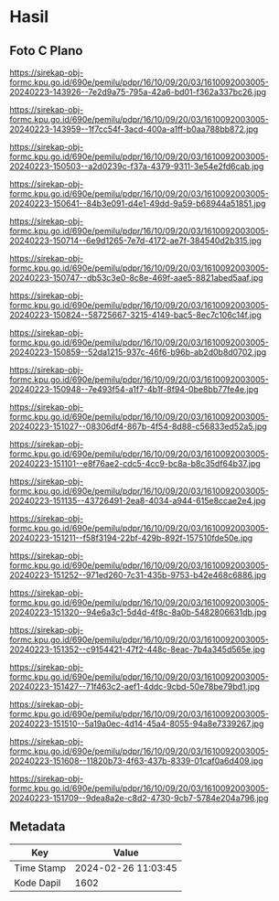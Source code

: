 # Hasil

## Foto C Plano

https://sirekap-obj-formc.kpu.go.id/690e/pemilu/pdpr/16/10/09/20/03/1610092003005-20240223-143926--7e2d9a75-795a-42a6-bd01-f362a337bc26.jpg

https://sirekap-obj-formc.kpu.go.id/690e/pemilu/pdpr/16/10/09/20/03/1610092003005-20240223-143959--1f7cc54f-3acd-400a-a1ff-b0aa788bb872.jpg

https://sirekap-obj-formc.kpu.go.id/690e/pemilu/pdpr/16/10/09/20/03/1610092003005-20240223-150503--a2d0239c-f37a-4379-9311-3e54e2fd6cab.jpg

https://sirekap-obj-formc.kpu.go.id/690e/pemilu/pdpr/16/10/09/20/03/1610092003005-20240223-150641--84b3e091-d4e1-49dd-9a59-b68944a51851.jpg

https://sirekap-obj-formc.kpu.go.id/690e/pemilu/pdpr/16/10/09/20/03/1610092003005-20240223-150714--6e9d1265-7e7d-4172-ae7f-384540d2b315.jpg

https://sirekap-obj-formc.kpu.go.id/690e/pemilu/pdpr/16/10/09/20/03/1610092003005-20240223-150747--db53c3e0-8c8e-469f-aae5-8821abed5aaf.jpg

https://sirekap-obj-formc.kpu.go.id/690e/pemilu/pdpr/16/10/09/20/03/1610092003005-20240223-150824--58725667-3215-4149-bac5-8ec7c106c14f.jpg

https://sirekap-obj-formc.kpu.go.id/690e/pemilu/pdpr/16/10/09/20/03/1610092003005-20240223-150859--52da1215-937c-46f6-b96b-ab2d0b8d0702.jpg

https://sirekap-obj-formc.kpu.go.id/690e/pemilu/pdpr/16/10/09/20/03/1610092003005-20240223-150948--7e493f54-a1f7-4b1f-8f94-0be8bb77fe4e.jpg

https://sirekap-obj-formc.kpu.go.id/690e/pemilu/pdpr/16/10/09/20/03/1610092003005-20240223-151027--08306df4-867b-4f54-8d88-c56833ed52a5.jpg

https://sirekap-obj-formc.kpu.go.id/690e/pemilu/pdpr/16/10/09/20/03/1610092003005-20240223-151101--e8f76ae2-cdc5-4cc9-bc8a-b8c35df64b37.jpg

https://sirekap-obj-formc.kpu.go.id/690e/pemilu/pdpr/16/10/09/20/03/1610092003005-20240223-151135--43726491-2ea8-4034-a944-615e8ccae2e4.jpg

https://sirekap-obj-formc.kpu.go.id/690e/pemilu/pdpr/16/10/09/20/03/1610092003005-20240223-151211--f58f3194-22bf-429b-892f-157510fde50e.jpg

https://sirekap-obj-formc.kpu.go.id/690e/pemilu/pdpr/16/10/09/20/03/1610092003005-20240223-151252--971ed260-7c31-435b-9753-b42e468c6886.jpg

https://sirekap-obj-formc.kpu.go.id/690e/pemilu/pdpr/16/10/09/20/03/1610092003005-20240223-151320--94e6a3c1-5d4d-4f8c-8a0b-5482806631db.jpg

https://sirekap-obj-formc.kpu.go.id/690e/pemilu/pdpr/16/10/09/20/03/1610092003005-20240223-151352--c9154421-47f2-448c-8eac-7b4a345d565e.jpg

https://sirekap-obj-formc.kpu.go.id/690e/pemilu/pdpr/16/10/09/20/03/1610092003005-20240223-151427--71f463c2-aef1-4ddc-9cbd-50e78be79bd1.jpg

https://sirekap-obj-formc.kpu.go.id/690e/pemilu/pdpr/16/10/09/20/03/1610092003005-20240223-151510--5a19a0ec-4d14-45a4-8055-94a8e7339267.jpg

https://sirekap-obj-formc.kpu.go.id/690e/pemilu/pdpr/16/10/09/20/03/1610092003005-20240223-151608--11820b73-4f63-437b-8339-01caf0a6d409.jpg

https://sirekap-obj-formc.kpu.go.id/690e/pemilu/pdpr/16/10/09/20/03/1610092003005-20240223-151709--9dea8a2e-c8d2-4730-9cb7-5784e204a796.jpg


## Metadata

| Key        | Value               |
| ---------- | ------------------- |
| Time Stamp | 2024-02-26 11:03:45 |
| Kode Dapil | 1602                |



